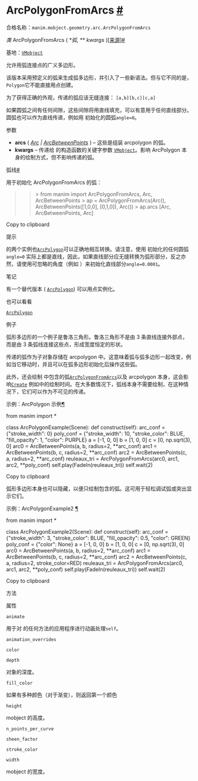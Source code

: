 # ArcPolygonFromArcs [#](#arcpolygonfromarcs "此标题的固定链接")

合格名称：`manim.mobject.geometry.arc.ArcPolygonFromArcs`

_类_ ArcPolygonFromArcs ( _\*弧_, _\*\* kwargs_ )[\[来源\]](../_modules/manim/mobject/geometry/arc.html#ArcPolygonFromArcs)[#](#manim.mobject.geometry.arc.ArcPolygonFromArcs "此定义的固定链接")

基地：[`VMobject`](manim.mobject.types.vectorized_mobject.VMobject.html#manim.mobject.types.vectorized_mobject.VMobject "manim.mobject.types.vectorized_mobject.VMobject")

允许用弧连接点的广义多边形。

该版本采用预定义的弧来生成弧多边形，并引入了一些新语法。但与它不同的是，`Polygon`它不能直接用点创建。

为了获得正确的外观，传递的弧应该无缝连接： `[a,b][b,c][c,a]`

如果圆弧之间有任何间隙，这些间隙将用直线填充，可以有意用于任何直线部分。圆弧也可以作为直线传递，例如用 初始化的圆弧`angle=0`。

参数

- **arcs** ( [_Arc_](manim.mobject.geometry.arc.Arc.html#manim.mobject.geometry.arc.Arc "manim.mobject.geometry.arc.Arc") _|_ [_ArcBetweenPoints_](manim.mobject.geometry.arc.ArcBetweenPoints.html#manim.mobject.geometry.arc.ArcBetweenPoints "manim.mobject.geometry.arc.ArcBetweenPoints") ) – 这些是组装 arcpolygon 的弧。
- **kwargs** – 传递给 的构造函数的关键字参数 [`VMobject`](manim.mobject.types.vectorized_mobject.VMobject.html#manim.mobject.types.vectorized_mobject.VMobject "manim.mobject.types.vectorized_mobject.VMobject")。影响 ArcPolygon 本身的绘制方式，但不影响传递的弧。

弧线[#](#manim.mobject.geometry.arc.ArcPolygonFromArcs.arcs "此定义的固定链接")

用于初始化 ArcPolygonFromArcs 的弧：

> > \> from manim import ArcPolygonFromArcs, Arc, ArcBetweenPoints
> > \> ap = ArcPolygonFromArcs(Arc(), ArcBetweenPoints(\[1,0,0\], \[0,1,0\]), Arc())
> > \> ap.arcs
> > \[Arc, ArcBetweenPoints, Arc\]

Copy to clipboard

提示

的两个实例也[`ArcPolygon`](manim.mobject.geometry.arc.ArcPolygon.html#manim.mobject.geometry.arc.ArcPolygon "manim.mobject.geometry.arc.ArcPolygon")可以正确地相互转换。请注意，使用 初始化的任何圆弧`angle=0` 实际上都是直线，因此，如果直线部分应无缝转换为弧形部分，反之亦然，请使用可忽略的角度（例如 ）来初始化直线部分`angle=0.0001`。

笔记

有一个替代版本 ( [`ArcPolygon`](manim.mobject.geometry.arc.ArcPolygon.html#manim.mobject.geometry.arc.ArcPolygon "manim.mobject.geometry.arc.ArcPolygon")) 可以用点实例化。

也可以看看

[`ArcPolygon`](manim.mobject.geometry.arc.ArcPolygon.html#manim.mobject.geometry.arc.ArcPolygon "manim.mobject.geometry.arc.ArcPolygon")

例子

弧形多边形的一个例子是鲁洛三角形。鲁洛三角形不是由 3 条直线连接外部点，而是由 3 条弧线连接这些点，形成宽度恒定的形状。

传递的弧作为子对象存储在 arcpolygon 中。这意味着弧与弧多边形一起改变，例如当它移动时，并且可以在弧多边形初始化后操作这些弧。

此外，还会绘制 中包含的弧[`ArcPolygonFromArcs`](#manim.mobject.geometry.arc.ArcPolygonFromArcs "manim.mobject.geometry.arc.ArcPolygonFromArcs")以及 arcpolygon 本身，这会影响[`Create`](manim.animation.creation.Create.html#manim.animation.creation.Create "manim.animation.creation.Create") 例如中的绘制时间。在大多数情况下，弧线本身不需要绘制，在这种情况下，它们可以作为不可见的传递。

示例：ArcPolygon 示例[¶](#arcpolygonexample)

from manim import \*

class ArcPolygonExample(Scene):
def construct(self):
arc_conf = {"stroke_width": 0}
poly_conf = {"stroke_width": 10, "stroke_color": BLUE,
"fill_opacity": 1, "color": PURPLE}
a = \[-1, 0, 0\]
b = \[1, 0, 0\]
c = \[0, np.sqrt(3), 0\]
arc0 = ArcBetweenPoints(a, b, radius=2, **arc_conf)
arc1 = ArcBetweenPoints(b, c, radius=2, **arc_conf)
arc2 = ArcBetweenPoints(c, a, radius=2, **arc_conf)
reuleaux_tri = ArcPolygonFromArcs(arc0, arc1, arc2, **poly_conf)
self.play(FadeIn(reuleaux_tri))
self.wait(2)

Copy to clipboard

弧形多边形本身也可以隐藏，以便只绘制包含的弧。这可用于轻松调试弧或突出显示它们。

示例：ArcPolygonExample2 [¶](#arcpolygonexample2)

from manim import \*

class ArcPolygonExample2(Scene):
def construct(self):
arc_conf = {"stroke_width": 3, "stroke_color": BLUE,
"fill_opacity": 0.5, "color": GREEN}
poly_conf = {"color": None}
a = \[-1, 0, 0\]
b = \[1, 0, 0\]
c = \[0, np.sqrt(3), 0\]
arc0 = ArcBetweenPoints(a, b, radius=2, **arc_conf)
arc1 = ArcBetweenPoints(b, c, radius=2, **arc_conf)
arc2 = ArcBetweenPoints(c, a, radius=2, stroke_color=RED)
reuleaux_tri = ArcPolygonFromArcs(arc0, arc1, arc2, \*\*poly_conf)
self.play(FadeIn(reuleaux_tri))
self.wait(2)

Copy to clipboard

方法

属性

`animate`

用于对 的任何方法的应用程序进行动画处理`self`。

`animation_overrides`

`color`

`depth`

对象的深度。

`fill_color`

如果有多种颜色（对于渐变），则返回第一个颜色

`height`

mobject 的高度。

`n_points_per_curve`

`sheen_factor`

`stroke_color`

`width`

mobject 的宽度。
